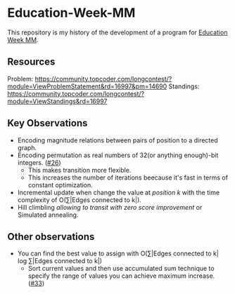 # Education-Week-MM
This repository is my history of the development of a program for [Education Week MM](https://community.topcoder.com/longcontest/?module=ViewProblemStatement&rd=16997&pm=14690).

## Resources
Problem: https://community.topcoder.com/longcontest/?module=ViewProblemStatement&rd=16997&pm=14690
Standings: https://community.topcoder.com/longcontest/?module=ViewStandings&rd=16997

## Key Observations
- Encoding magnitude relations between pairs of position to a directed graph. 
- Encoding permutation as real numbers of 32(or anything enough)-bit integers. ([#26](https://github.com/kyuridenamida/Education-Week-MM/issues/26))
  - This makes transition more flexible.
  - This increases the number of iterations beecause it's fast in terms of constant optimization.
- Incremental update when change the value at *position k* with the time complexity of O(∑|Edges connected to k|).
- Hill climbling *allowing to transit with zero score improvement* or Simulated annealing.

## Other observations
- You can find the best value to assign with O(∑|Edges connected to k| log ∑|Edges connected to k|)
  - Sort current values and then use accumulated sum technique to specify the range of values you can achieve maximum increase. ([#33](https://github.com/kyuridenamida/Education-Week-MM/issues/33))
